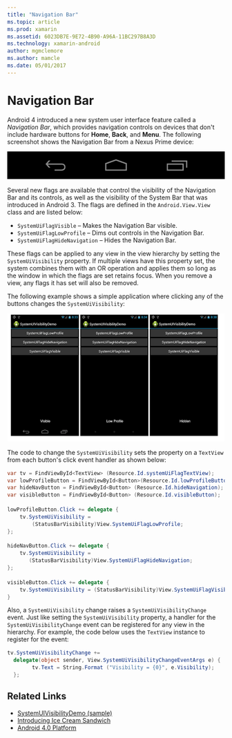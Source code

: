 ```yaml
---
title: "Navigation Bar"
ms.topic: article
ms.prod: xamarin
ms.assetid: 6023DB7E-9E72-4B90-A96A-11BC297B8A3D
ms.technology: xamarin-android
author: mgmclemore
ms.author: mamcle
ms.date: 05/01/2017
---
```


# Navigation Bar

Android 4 introduced a new system user interface feature called a
*Navigation Bar*, which provides navigation controls on devices that
don't include hardware buttons for **Home**, **Back**, and **Menu**.
The following screenshot shows the Navigation Bar from a Nexus Prime
device:

 [ ![Example of an Android navigation bar](navigation-bar-images/19-navbar.png)](navigation-bar-images/19-navbar.png)

Several new flags are available that control the visibility of the Navigation
Bar and its controls, as well as the visibility of the System Bar that was
introduced in Android 3. The flags are defined in the `Android.View.View` class and are listed below:

-   `SystemUiFlagVisible` &ndash; Makes the Navigation Bar visible. 
-   `SystemUiFlagLowProfile` &ndash; Dims out controls in the Navigation Bar. 
-   `SystemUiFlagHideNavigation` &ndash; Hides the Navigation Bar. 


These flags can be applied to any view in the view hierarchy by setting
the `SystemUiVisibility` property. If multiple views have this property
set, the system combines them with an OR operation and applies them so
long as the window in which the flags are set retains focus. When you
remove a view, any flags it has set will also be removed.

The following example shows a simple application where clicking any of the
buttons changes the `SystemUiVisibility`:

 [ ![Screenshots demonstrating Visible, Low Profile, and Hidden SystemUiVisibility](navigation-bar-images/18-systemuivisibility.png)](navigation-bar-images/18-systemuivisibility.png)

The code to change the `SystemUiVisibility` sets the property on a
`TextView` from each button's click event handler as shown below:

```csharp
var tv = FindViewById<TextView> (Resource.Id.systemUiFlagTextView);
var lowProfileButton = FindViewById<Button>(Resource.Id.lowProfileButton);
var hideNavButton = FindViewById<Button> (Resource.Id.hideNavigation);
var visibleButton = FindViewById<Button> (Resource.Id.visibleButton);
           
lowProfileButton.Click += delegate {
    tv.SystemUiVisibility =
        (StatusBarVisibility)View.SystemUiFlagLowProfile;
};
           
hideNavButton.Click += delegate {
    tv.SystemUiVisibility =
       (StatusBarVisibility)View.SystemUiFlagHideNavigation;        
};
           
visibleButton.Click += delegate {
    tv.SystemUiVisibility = (StatusBarVisibility)View.SystemUiFlagVisible;
}
```

Also, a `SystemUiVisibility` change raises a `SystemUiVisibilityChange`
event. Just like setting the `SystemUiVisibility` property, a handler
for the `SystemUiVisibilityChange` event can be registered for any view
in the hierarchy. For example, the code below uses the `TextView`
instance to register for the event:

```csharp
tv.SystemUiVisibilityChange +=
  delegate(object sender, View.SystemUiVisibilityChangeEventArgs e) {
        tv.Text = String.Format ("Visibility = {0}", e.Visibility);
  };
```



## Related Links

- [SystemUIVisibilityDemo (sample)](https://developer.xamarin.com/samples/monodroid/SystemUIVisibilityDemo/)
- [Introducing Ice Cream Sandwich](http://www.android.com/about/ice-cream-sandwich/)
- [Android 4.0 Platform](http://developer.android.com/sdk/android-4.0.html)
